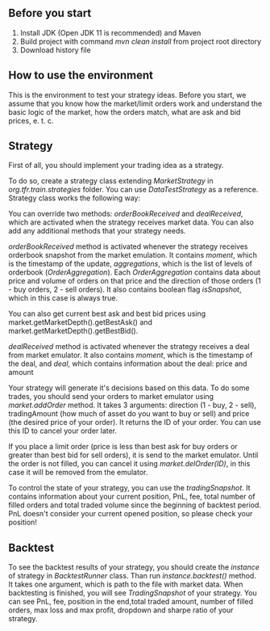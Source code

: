 ## Before you start
1. Install JDK (Open JDK 11 is recommended) and Maven
2. Build project with command *mvn clean install* from project root directory
3. Download history file

## How to use the environment

This is the environment to test your strategy ideas. Before you start,
we assume that you know how the market/limit orders work and understand
the basic logic of the market, how the orders match, what are ask and bid prices,
e. t. c.

## Strategy

First of all, you should implement your trading idea as a strategy. 

To do so, create a strategy class extending *MarketStrategy* in *org.tfr.train.strategies* folder. You can use *DataTestStrategy* as a reference. Strategy class works the following way:

You can override two methods: *orderBookReceived* and *dealReceived*,
which are activated when the strategy receives market data. You can also add 
any additional methods that your strategy needs.

*orderBookReceived* method is activated whenever the strategy receives
orderbook snapshot from the market emulation. It contains *moment*, which is the
timestamp of the update, *aggregations*, which is the list of levels of
orderbook (*OrderAggregation*). Each *OrderAggregation* contains data 
about price and volume of orders on that price and the direction of those 
orders (1 - buy orders, 2 - sell orders). It also contains boolean flag 
*isSnapshot*, which in this case is always true.

You can also get current best ask and best bid prices using market.getMarketDepth().getBestAsk()
and market.getMarketDepth().getBestBid().

*dealReceived* method is activated whenever the strategy receives a deal
from market emulator. It also contains *moment*, which is the timestamp of the deal,
and *deal*, which contains information about the deal: price and amount

Your strategy will generate it's decisions based on this data. To do some trades,
you should send your orders to market emulator using *market.addOrder* method.
It takes 3 arguments: direction (1 - buy, 2 - sell), tradingAmount (how much of asset do
you want to buy or sell) and price (the desired price of your order). It returns the ID 
of your order. You can use this ID to cancel your order later.

If you place a limit order (price is less than best ask for buy orders or greater than best
bid for sell orders), it is send to the market emulator. Until the order is not filled, you
can cancel it using *market.delOrder(ID)*, in this case it will be removed from the emulator.

To control the state of your strategy, you can use the *tradingSnapshot*. It contains
information about your current position, PnL, fee, total number of filled orders and total
traded volume since the beginning of backtest period. PnL doesn't consider your current opened position,
so please check your position!

## Backtest

To see the backtest results of your strategy, you should create the *instance* of strategy in
*BacktestRunner* class. Than run *instance.backtest()* method. It takes one argument, which is path 
to the file with market data. When backtesting is finished, you will see *TradingSnapshot* of your
strategy. You can see PnL, fee, position in the end,total traded amount, number of filled orders,
max loss and max profit, dropdown and sharpe ratio of your strategy. 
